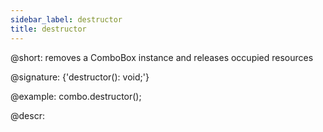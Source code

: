 ```yaml
---
sidebar_label: destructor
title: destructor
---          
```


@short: removes a ComboBox instance and releases occupied resources

@signature: {'destructor(): void;'}

@example:
combo.destructor();

@descr:
